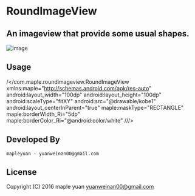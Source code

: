 RoundImageView
============
An imageview that provide some usual shapes.
------------
 ![image](https://github.com/mapleyuan/RoundImageView/blob/master/app/screenshot.png)
 
Usage
------------

/</com.maple.roundimageview.RoundImageView
xmlns:maple="http://schemas.android.com/apk/res-auto"
android:layout_width="100dp"
android:layout_height="100dp"
android:scaleType="fitXY"
android:src="@drawable/kobe1"
android:layout_centerInParent="true"
maple:maskType="RECTANGLE"
maple:borderWidth_Ri="5dp"
maple:borderColor_Ri="@android:color/white"
///>




Developed By
-------------

    mapleyuan - yuanweinan00@gmail.com

License
-------------

Copyright (C) 2016 maple yuan <yuanweinan00@gmail.com>
